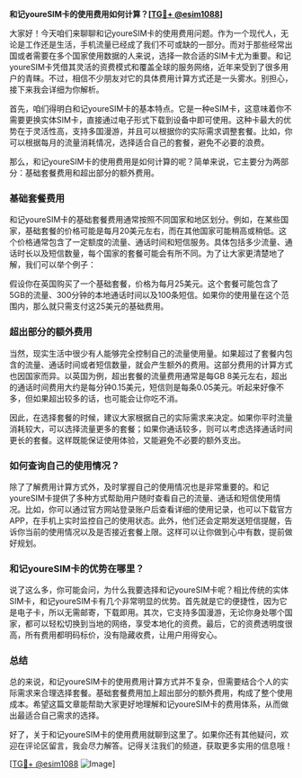 **和记youreSIM卡的使用费用如何计算？[[TG💪+ @esim1088](https://t.me/s/esim1088)]**

大家好！今天咱们来聊聊和记youreSIM卡的使用费用问题。作为一个现代人，无论是工作还是生活，手机流量已经成了我们不可或缺的一部分。而对于那些经常出国或者需要在多个国家使用数据的人来说，选择一款合适的SIM卡尤为重要。和记youreSIM卡凭借其灵活的资费模式和覆盖全球的服务网络，近年来受到了很多用户的青睐。不过，相信不少朋友对它的具体费用计算方式还是一头雾水。别担心，接下来我会详细为你解析。

首先，咱们得明白和记youreSIM卡的基本特点。它是一种eSIM卡，这意味着你不需要更换实体SIM卡，直接通过电子形式下载到设备中即可使用。这种卡最大的优势在于灵活性高，支持多国漫游，并且可以根据你的实际需求调整套餐。比如，你可以根据每月的流量消耗情况，选择适合自己的套餐，避免不必要的浪费。

那么，和记youreSIM卡的使用费用是如何计算的呢？简单来说，它主要分为两部分：基础套餐费用和超出部分的额外费用。

### 基础套餐费用

和记youreSIM卡的基础套餐费用通常按照不同国家和地区划分。例如，在某些国家，基础套餐的价格可能是每月20美元左右，而在其他国家可能稍高或稍低。这个价格通常包含了一定额度的流量、通话时间和短信服务。具体包括多少流量、通话时长以及短信数量，每个国家的套餐可能会有所不同。为了让大家更清楚地了解，我们可以举个例子：

假设你在英国购买了一个基础套餐，价格为每月25美元。这个套餐可能包含了5GB的流量、300分钟的本地通话时间以及100条短信。如果你的使用量在这个范围内，那么就只需支付这25美元的基础费用。

### 超出部分的额外费用

当然，现实生活中很少有人能够完全控制自己的流量使用量。如果超过了套餐内包含的流量、通话时间或者短信数量，就会产生额外的费用。这部分费用的计算方式也因国家而异。以英国为例，超出套餐的流量费用通常是每GB 8美元左右，超出的通话时间费用大约是每分钟0.15美元，短信则是每条0.05美元。听起来好像不多，但如果超出较多的话，也可能会让你吃不消。

因此，在选择套餐的时候，建议大家根据自己的实际需求来决定。如果你平时流量消耗较大，可以选择流量更多的套餐；如果你通话较多，则可以考虑选择通话时间更长的套餐。这样既能保证使用体验，又能避免不必要的额外支出。

### 如何查询自己的使用情况？

除了了解费用计算方式外，及时掌握自己的使用情况也是非常重要的。和记youreSIM卡提供了多种方式帮助用户随时查看自己的流量、通话和短信使用情况。比如，你可以通过官方网站登录账户后查看详细的使用记录，也可以下载官方APP，在手机上实时监控自己的使用状态。此外，他们还会定期发送短信提醒，告诉你当前的使用情况以及是否接近套餐上限。这样可以让你做到心中有数，提前做好规划。

### 和记youreSIM卡的优势在哪里？

说了这么多，你可能会问，为什么我要选择和记youreSIM卡呢？相比传统的实体SIM卡，和记youreSIM卡有几个非常明显的优势。首先就是它的便捷性，因为它是电子卡，所以无需邮寄，下载即用。其次，它支持多国漫游，无论你身处哪个国家，都可以轻松切换到当地的网络，享受本地化的资费。最后，它的资费透明度很高，所有费用都明码标价，没有隐藏收费，让用户用得安心。

### 总结

总的来说，和记youreSIM卡的使用费用计算方式并不复杂，但需要结合个人的实际需求来合理选择套餐。基础套餐费用加上超出部分的额外费用，构成了整个使用成本。希望这篇文章能帮助大家更好地理解和记youreSIM卡的费用体系，从而做出最适合自己需求的选择。

好了，关于和记youreSIM卡的使用费用就聊到这里了。如果你还有其他疑问，欢迎在评论区留言，我会尽力解答。记得关注我们的频道，获取更多实用的信息哦！

[[TG💪+ @esim1088](https://t.me/s/esim1088) ![Image](https://i.postimg.cc/4NQfJmqS/Snipaste-2025-05-13-00-14-12.png)]